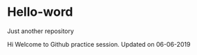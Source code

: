 # Hello-word
Just another repository

Hi 
Welcome to Github practice session.
Updated on 06-06-2019
